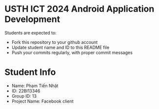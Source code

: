 USTH ICT 2024 Android Application Development
=====================================================

Students are expected to:

* Fork this repository to your github account
* Update student name and ID to this README file
* Push your commits regularly, with proper commit messages

Student Info
=======================

* Name: Phạm Tiến Nhật
* ID: 22BI13346
* Group ID: 13
* Project Name: Facebook client





